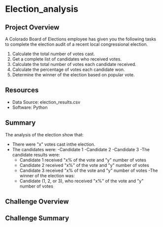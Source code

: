 # Election_analysis

## Project Overview
A Colorado Board of Elections employee has given you the following tasks to complete the election audit of a recent local congressional election.

1. Calculate the total number of votes cast.
2. Get a complete list of candidates who received votes.
3. Calculate the total number of votes each candidate received.
3. Calculate the percentage of votes each candidate won.
5. Determine the winner of the election based on popular vote.

## Resources
- Data Source: election_results.csv
- Software: Python

## Summary
The analysis of the election show that:
- There were "x" votes cast inthe election.
- The candidates were:
  -Candidate 1
  -Candidate 2
  -Candidate 3
 -The candidate results were:
  - Candidate 1 received "x% of the vote and "y" number of votes
  - Candidate 2 received "x%" of the vote and "y" number of votes
  - Candidate 3 received "x% of the vote and "y" number of votes
 -The winner of the election was:
  - Candidate (1, 2, or 3), who received "x%" of the vote and "y" number of votes
  
## Challenge Overview

## Challenge Summary
